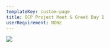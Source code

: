 ```yaml
---
templateKey: custom-page
title: OCP Project Meet & Greet Day 1
userRequirement: NONE
---
```

![](/img/ocp22g-summitmap-pmg-day1.png)